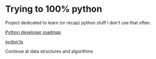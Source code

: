 # Trying to 100% python

Project dedicated to learn (or recap) python stuff i don't use that often.

[Python developer roadmap](https://roadmap.sh/python)

[pydon'ts](https://mathspp.com/blog/pydonts)

Continue at data structures and algorithms
